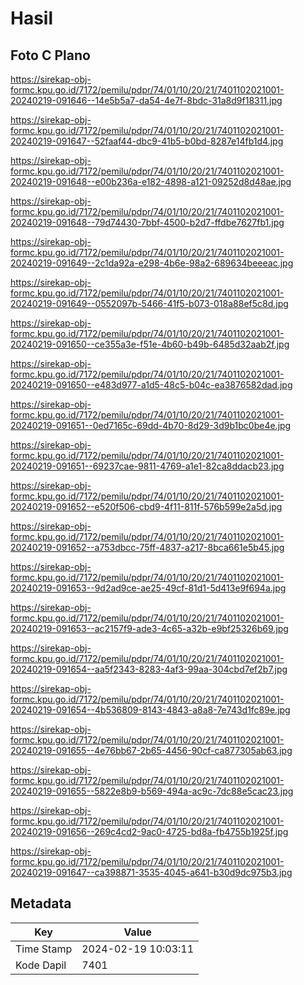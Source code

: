 # Hasil

## Foto C Plano

https://sirekap-obj-formc.kpu.go.id/7172/pemilu/pdpr/74/01/10/20/21/7401102021001-20240219-091646--14e5b5a7-da54-4e7f-8bdc-31a8d9f18311.jpg

https://sirekap-obj-formc.kpu.go.id/7172/pemilu/pdpr/74/01/10/20/21/7401102021001-20240219-091647--52faaf44-dbc9-41b5-b0bd-8287e14fb1d4.jpg

https://sirekap-obj-formc.kpu.go.id/7172/pemilu/pdpr/74/01/10/20/21/7401102021001-20240219-091648--e00b236a-e182-4898-a121-09252d8d48ae.jpg

https://sirekap-obj-formc.kpu.go.id/7172/pemilu/pdpr/74/01/10/20/21/7401102021001-20240219-091648--79d74430-7bbf-4500-b2d7-ffdbe7627fb1.jpg

https://sirekap-obj-formc.kpu.go.id/7172/pemilu/pdpr/74/01/10/20/21/7401102021001-20240219-091649--2c1da92a-e298-4b6e-98a2-689634beeeac.jpg

https://sirekap-obj-formc.kpu.go.id/7172/pemilu/pdpr/74/01/10/20/21/7401102021001-20240219-091649--0552097b-5466-41f5-b073-018a88ef5c8d.jpg

https://sirekap-obj-formc.kpu.go.id/7172/pemilu/pdpr/74/01/10/20/21/7401102021001-20240219-091650--ce355a3e-f51e-4b60-b49b-6485d32aab2f.jpg

https://sirekap-obj-formc.kpu.go.id/7172/pemilu/pdpr/74/01/10/20/21/7401102021001-20240219-091650--e483d977-a1d5-48c5-b04c-ea3876582dad.jpg

https://sirekap-obj-formc.kpu.go.id/7172/pemilu/pdpr/74/01/10/20/21/7401102021001-20240219-091651--0ed7165c-69dd-4b70-8d29-3d9b1bc0be4e.jpg

https://sirekap-obj-formc.kpu.go.id/7172/pemilu/pdpr/74/01/10/20/21/7401102021001-20240219-091651--69237cae-9811-4769-a1e1-82ca8ddacb23.jpg

https://sirekap-obj-formc.kpu.go.id/7172/pemilu/pdpr/74/01/10/20/21/7401102021001-20240219-091652--e520f506-cbd9-4f11-811f-576b599e2a5d.jpg

https://sirekap-obj-formc.kpu.go.id/7172/pemilu/pdpr/74/01/10/20/21/7401102021001-20240219-091652--a753dbcc-75ff-4837-a217-8bca661e5b45.jpg

https://sirekap-obj-formc.kpu.go.id/7172/pemilu/pdpr/74/01/10/20/21/7401102021001-20240219-091653--9d2ad9ce-ae25-49cf-81d1-5d413e9f694a.jpg

https://sirekap-obj-formc.kpu.go.id/7172/pemilu/pdpr/74/01/10/20/21/7401102021001-20240219-091653--ac2157f9-ade3-4c65-a32b-e9bf25326b69.jpg

https://sirekap-obj-formc.kpu.go.id/7172/pemilu/pdpr/74/01/10/20/21/7401102021001-20240219-091654--aa5f2343-8283-4af3-99aa-304cbd7ef2b7.jpg

https://sirekap-obj-formc.kpu.go.id/7172/pemilu/pdpr/74/01/10/20/21/7401102021001-20240219-091654--4b536809-8143-4843-a8a8-7e743d1fc89e.jpg

https://sirekap-obj-formc.kpu.go.id/7172/pemilu/pdpr/74/01/10/20/21/7401102021001-20240219-091655--4e76bb67-2b65-4456-90cf-ca877305ab63.jpg

https://sirekap-obj-formc.kpu.go.id/7172/pemilu/pdpr/74/01/10/20/21/7401102021001-20240219-091655--5822e8b9-b569-494a-ac9c-7dc88e5cac23.jpg

https://sirekap-obj-formc.kpu.go.id/7172/pemilu/pdpr/74/01/10/20/21/7401102021001-20240219-091656--269c4cd2-9ac0-4725-bd8a-fb4755b1925f.jpg

https://sirekap-obj-formc.kpu.go.id/7172/pemilu/pdpr/74/01/10/20/21/7401102021001-20240219-091647--ca398871-3535-4045-a641-b30d9dc975b3.jpg


## Metadata

| Key        | Value               |
| ---------- | ------------------- |
| Time Stamp | 2024-02-19 10:03:11 |
| Kode Dapil | 7401                |



